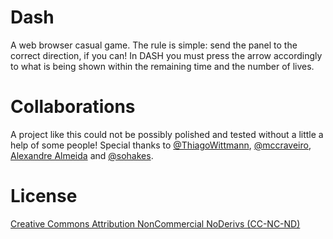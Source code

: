 # Dash

A web browser casual game. The rule is simple: send the panel to the correct direction, if you can! In DASH you must press the arrow accordingly to what is being shown within the remaining time and the number of lives.

# Collaborations
A project like this could not be possibly polished and tested without a little a help of some people! Special thanks to [@ThiagoWittmann](https://twitter.com/ThiagoWittmann), [@mccraveiro](http://mccraveiro.github.io/), [Alexandre Almeida](http://alexandrealmeida.io/) and [@sohakes](https://twitter.com/sohakes).

# License

[Creative Commons Attribution NonCommercial NoDerivs (CC-NC-ND)](https://tldrlegal.com/license/creative-commons-attribution-noncommercial-noderivs-(cc-nc-nd))
